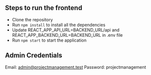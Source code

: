## Steps to run the frontend

- Clone the repository
- Run `npm install` to install all the dependencies
- Update REACT_APP_API_URL=BACKEND_URL/api and REACT_APP_BACKEND_URL=BACKEND_URL in .env file
- Run `npm start` to start the application

## Admin Credentials

Email: admin@projectmanagement.test
Password: projectmanagement

